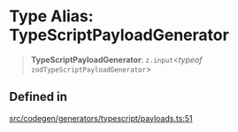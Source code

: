 # Type Alias: TypeScriptPayloadGenerator

> **TypeScriptPayloadGenerator**: `z.input`\<*typeof* `zodTypeScriptPayloadGenerator`\>

## Defined in

[src/codegen/generators/typescript/payloads.ts:51](https://github.com/the-codegen-project/cli/blob/fb2e06aa486fbabbf4d0491440fd86ae2bc7f2f8/src/codegen/generators/typescript/payloads.ts#L51)
